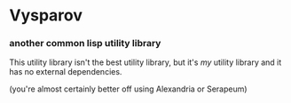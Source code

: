 # Vysparov
### another common lisp utility library

This utility library isn't the best utility library, but it's *my* utility library and it has no external dependencies.

(you're almost certainly better off using Alexandria or Serapeum)
